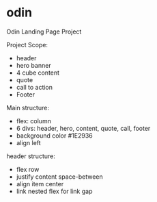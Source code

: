 # odin
Odin Landing Page Project

Project Scope:
- header
- hero banner
- 4 cube content
- quote
- call to action
- Footer


Main structure:
- flex: column
- 6 divs: header, hero, content, quote, call, footer
- background color #1E2936
- align left


header structure:
- flex row 
- justify content space-between
- align item center
- link 
    nested flex for link
    gap
